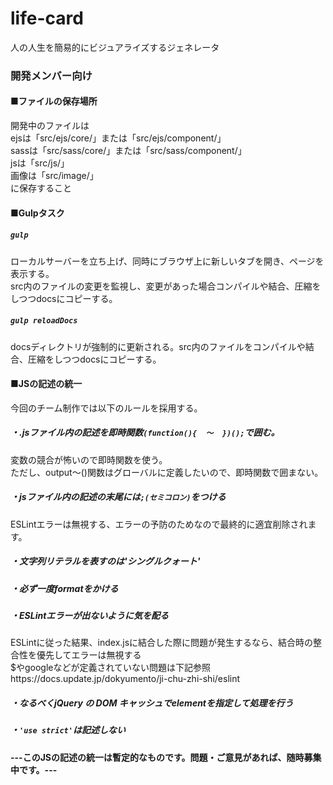 ﻿# life-card
人の人生を簡易的にビジュアライズするジェネレータ

### 開発メンバー向け


#### ■ファイルの保存場所
開発中のファイルは  
ejsは「src/ejs/core/」または「src/ejs/component/」  
sassは「src/sass/core/」または「src/sass/component/」  
jsは「src/js/」  
画像は「src/image/」  
に保存すること

#### ■Gulpタスク


##### `gulp`
ローカルサーバーを立ち上げ、同時にブラウザ上に新しいタブを開き、ページを表示する。  
src内のファイルの変更を監視し、変更があった場合コンパイルや結合、圧縮をしつつdocsにコピーする。

##### `gulp reloadDocs`
docsディレクトリが強制的に更新される。src内のファイルをコンパイルや結合、圧縮をしつつdocsにコピーする。

#### ■JSの記述の統一

今回のチーム制作では以下のルールを採用する。

##### ・.jsファイル内の記述を即時関数```(function(){  ～  })();```で囲む。
変数の競合が怖いので即時関数を使う。  
ただし、output～()関数はグローバルに定義したいので、即時関数で囲まない。

##### ・jsファイル内の記述の末尾には```;(セミコロン)```をつける
ESLintエラーは無視する、エラーの予防のためなので最終的に適宜削除されます。

##### ・文字列リテラルを表すのは'シングルクォート'

##### ・必ず一度formatをかける

##### ・ESLintエラーが出ないように気を配る

ESLintに従った結果、index.jsに結合した際に問題が発生するなら、結合時の整合性を優先してエラーは無視する  
$やgoogleなどが定義されていない問題は下記参照https://docs.update.jp/dokyumento/ji-chu-zhi-shi/eslint

##### ・なるべくjQuery の DOM キャッシュでelementを指定して処理を行う

##### ・```'use strict'```は記述しない

**---このJSの記述の統一は暫定的なものです。問題・ご意見があれば、随時募集中です。---**


